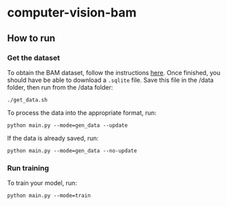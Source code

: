 # computer-vision-bam

## How to run

### Get the dataset
To obtain the BAM dataset, follow the instructions [here](https://bam-dataset.org/). Once finished, you should have be able to download a `.sqlite` file. Save this file in the /data folder, then run from the /data folder:
```
./get_data.sh
``` 
To process the data into the appropriate format, run:
```
python main.py --mode=gen_data --update
```

If the data is already saved, run:
```
python main.py --mode=gen_data --no-update
```

### Run training
To train your model, run:

```
python main.py --mode=train
```

